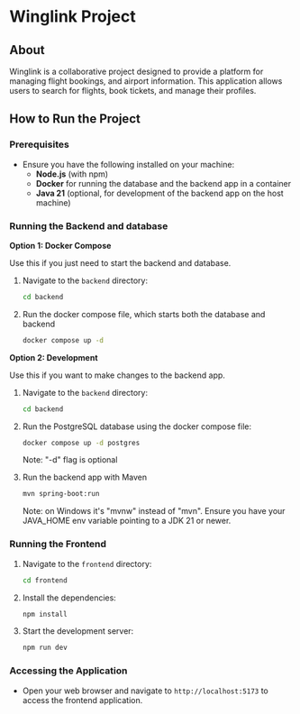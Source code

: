 # Winglink Project

## About

Winglink is a collaborative project designed to provide a platform for managing flight bookings, and airport information. This application allows users to search for flights, book tickets, and manage their profiles.

## How to Run the Project

### Prerequisites

- Ensure you have the following installed on your machine:
  - **Node.js** (with npm)
  - **Docker** for running the database and the backend app in a container
  - **Java 21** (optional, for development of the backend app on the host machine)

### Running the Backend and database

**Option 1: Docker Compose**

Use this if you just need to start the backend and database.

1. Navigate to the `backend` directory:
   ```bash
   cd backend
   ```
2. Run the docker compose file, which starts both the database and backend
   ```bash
   docker compose up -d
   ```
   
**Option 2: Development**

Use this if you want to make changes to the backend app.

1. Navigate to the `backend` directory:
   ```bash
   cd backend
   ```

2. Run the PostgreSQL database using the docker compose file:
   ```bash
   docker compose up -d postgres
   ```
   Note: "-d" flag is optional

3. Run the backend app with Maven
    ```bash
   mvn spring-boot:run
    ```
   Note: on Windows it's "mvnw" instead of "mvn". Ensure you have your JAVA_HOME env variable pointing to a JDK 21 or newer.

### Running the Frontend

1. Navigate to the `frontend` directory:
   ```bash
   cd frontend
   ```
2. Install the dependencies:
   ```bash
   npm install
   ```
3. Start the development server:
   ```bash
   npm run dev
   ```

### Accessing the Application

- Open your web browser and navigate to `http://localhost:5173` to access the frontend application.
